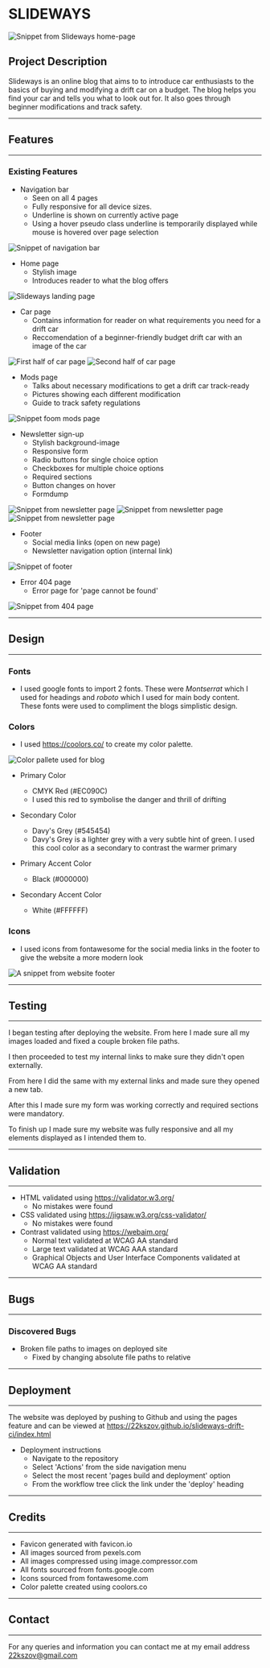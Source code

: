 # SLIDEWAYS

![Snippet from Slideways home-page](assets/images/homepage.jpg)

## **Project Description**

Slideways is an online blog that aims to to introduce car enthusiasts to the basics of buying and modifying a drift car on a budget. The blog helps you find your car and tells you what to look out for. It also goes through beginner modifications and track safety.

---

## **Features**

---

### **Existing Features**

* Navigation bar
  * Seen on all 4 pages
  * Fully responsive for all device sizes.
  * Underline is shown on currently active page
  * Using a hover pseudo class underline is temporarily displayed while mouse is hovered over page selection

![Snippet of navigation bar](assets/images/nav-bar.jpg)

* Home page
  * Stylish image
  * Introduces reader to what the blog offers

![Slideways landing page](assets/images/landing-page.jpg)

* Car page
  * Contains information for reader on what requirements you need for a drift car
  * Reccomendation of a beginner-friendly budget drift car with an image of the car

![First half of car page](assets/images/car-page.jpg)
![Second half of car page](assets/images/car-page-2.jpg)

* Mods page
  * Talks about necessary modifications to get a drift car track-ready
  * Pictures showing each different modification
  * Guide to track safety regulations

![Snippet foom mods page](assets/images/mods-page.jpg)

* Newsletter sign-up
  * Stylish background-image
  * Responsive form
  * Radio buttons for single choice option
  * Checkboxes for multiple choice options
  * Required sections
  * Button changes on hover
  * Formdump

![Snippet from newsletter page](assets/images/newsletter-page.jpg)
![Snippet from newsletter page](assets/images/validation.jpg)
![Snippet from newsletter page](assets/images/formdump.jpg)

* Footer
  * Social media links (open on new page)
  * Newsletter navigation option (internal link)

![Snippet of footer](assets/images/footer.jpg)

* Error 404 page
  * Error page for 'page cannot be found'

![Snippet from 404 page](assets/images/404.jpg)

---

## **Design**

---

### **Fonts**

* I used google fonts to import 2 fonts. These were *Montserrat* which I used for headings and *roboto* which I used for main body content. These fonts were used to compliment the blogs simplistic design.

### **Colors**

* I used <https://coolors.co/> to create my color palette.

![Color pallete used for blog](assets/images/color-palette.jpg)

* Primary Color
  * CMYK Red (#EC090C)
  * I used this red to symbolise the danger and thrill of drifting

* Secondary Color
  * Davy's Grey (#545454)
  * Davy's Grey is a lighter grey with a very subtle hint of green. I used this cool color as a secondary to contrast the warmer primary

* Primary Accent Color
  * Black (#000000)

* Secondary Accent Color
  * White (#FFFFFF)

### **Icons**

* I used icons from fontawesome for the social media links in the footer to give the website a more modern look

![A snippet from website footer](assets/images/footer.jpg)

---

## **Testing**

---

I began testing after deploying the website. From here I made sure all my images loaded and fixed a couple broken file paths.

I then proceeded to test my internal links to make sure they didn't open externally.

From here I did the same with my external links and made sure they opened a new tab.

After this I made sure my form was working correctly and required sections were mandatory.

To finish up I made sure my website was fully responsive and all my elements displayed as I intended them to.

---

## **Validation**

---

* HTML validated using <https://validator.w3.org/>
  * No mistakes were found
* CSS validated using <https://jigsaw.w3.org/css-validator/>
  * No mistakes were found
* Contrast validated using <https://webaim.org/>
  * Normal text validated at WCAG AA standard
  * Large text validated at WCAG AAA standard
  * Graphical Objects and User Interface Components validated at WCAG AA standard

---

## **Bugs**

---

### **Discovered Bugs**

* Broken file paths to images on deployed site
  * Fixed by changing absolute file paths to relative

---

## **Deployment**

---

The website was deployed by pushing to Github and using the pages feature and can be viewed at <https://22kszov.github.io/slideways-drift-ci/index.html>

* Deployment instructions
  * Navigate to the repository
  * Select 'Actions' from the side navigation menu
  * Select the most recent 'pages build and deployment' option
  * From the workflow tree click the link under the 'deploy' heading

---

## **Credits**

---

* Favicon generated with favicon.io
* All images sourced from pexels.com
* All images compressed using image.compressor.com
* All fonts sourced from fonts.google.com
* Icons sourced from fontawesome.com
* Color palette created using coolors.co

---

## **Contact**

---

For any queries and information you can contact me at my email address 22kszov@gmail.com
